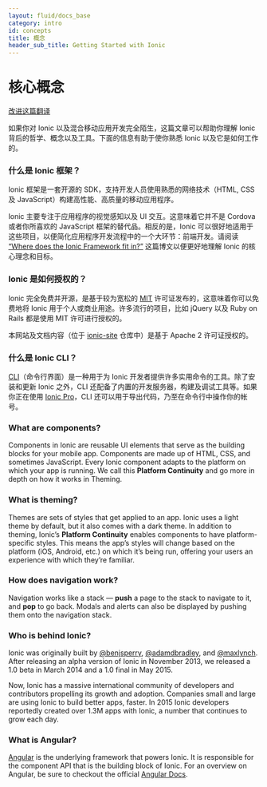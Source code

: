 ```yaml
---
layout: fluid/docs_base
category: intro
id: concepts
title: 概念
header_sub_title: Getting Started with Ionic
---
```


# 核心概念

<a class="improve-v2-docs" href='https://github.com/docschina/ionicframework.com/edit/cn/content/docs/intro/concepts/index.md'>改进这篇翻译</a>


如果你对 Ionic 
以及混合移动应用开发完全陌生，这篇文章可以帮助你理解 Ionic 
背后的哲学、概念以及工具。下面的信息有助于使你熟悉 Ionic 
以及它是如何工作的。

### 什么是 Ionic 框架？

Ionic 框架是一套开源的 
SDK，支持开发人员使用熟悉的网络技术（HTML, CSS
及 JavaScript）构建高性能、高质量的移动应用程序。

Ionic 主要专注于应用程序的视觉感知以及 UI 交互。这意味着它并不是 
Cordova 或者你所喜欢的 JavaScript 框架的替代品。相反的是，Ionic 
可以很好地适用于这些项目，以便简化应用程序开发流程中的一个大环节：前端开发。请阅读 
[“Where
does the Ionic Framework fit
in?”](https://blog.ionicframework.com/where-does-the-ionic-framework-fit-in/) 
这篇博文以便更好地理解 Ionic 的核心理念和目标。

### Ionic 是如何授权的？

Ionic 完全免费并开源，是基于较为宽松的
[MIT](http://opensource.org/licenses/MIT) 许可证发布的，这意味着你可以免费地将
Ionic 用于个人或商业用途。许多流行的项目，比如 jQuery 以及 Ruby on Rails 都是使用
MIT 许可进行授权的。

本网站及文档内容（位于
 [ionic-site](https://github.com/ionic-team/ionic-site) 仓库中）是基于
Apache 2 许可证授权的。

### 什么是 Ionic CLI？

[CLI](../../resources/what-is/#cli)（命令行界面）是一种用于为
Ionic 开发者提供许多实用命令的工具。除了安装和更新 Ionic 
之外，CLI 
还配备了内置的开发服务器，构建及调试工具等。如果你正在使用
[Ionic Pro](/pro)，CLI
还可以用于导出代码，乃至在命令行中操作你的帐号。

### What are components?

Components in Ionic are reusable UI elements that serve as the building blocks
for your mobile app. Components are made up of HTML, CSS, and sometimes
JavaScript. Every Ionic component adapts to the platform on which your app is
running. We call this **Platform Continuity** and go more in depth on how it
works in Theming.

### What is theming?

Themes are sets of styles that get applied to an app. Ionic uses a light theme
by default, but it also comes with a dark theme. In addition to theming, Ionic’s
**Platform Continuity** enables components to have platform-specific styles.
This means the app’s styles will change based on the platform (iOS, Android,
etc.) on which it’s being run, offering your users an experience with which
they’re familiar.

### How does navigation work?

Navigation works like a stack &mdash; **push** a page to the stack to navigate
to it, and **pop** to go back. Modals and alerts can also be displayed by
pushing them onto the navigation stack.

### Who is behind Ionic?

Ionic was originally built by [@benjsperry](https://twitter.com/benjsperry),
[@adamdbradley](https://twitter.com/adamdbradley), and
[@maxlynch](https://twitter.com/maxlynch). After releasing an alpha version of
Ionic in November 2013, we released a 1.0 beta in March 2014 and a 1.0 final in
May 2015.

Now, Ionic has a massive international community of developers and contributors
propelling its growth and adoption. Companies small and large are using Ionic to
build better apps, faster. In 2015 Ionic developers reportedly created over 1.3M
apps with Ionic, a number that continues to grow each day.

### What is Angular?

[Angular](https://angular.io/) is the underlying framework that powers Ionic. It
is responsible for the component API that is the building block of Ionic. For an
overview on Angular, be sure to checkout the official [Angular
Docs](https://angular.io/docs/ts/latest/).
